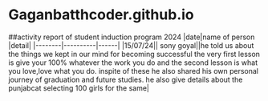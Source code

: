 # Gaganbatthcoder.github.io
##activity report of student induction program 2024
|date|name of person |detail|
|--------|----------|------|
|15/07/24|| sony goyal||he told us about the things we kept in our mind for becoming successful the very first lesson is give your 100% whatever the work you do and the second lesson is what you love,love what you do. inspite of these he also shared his own personal journey of graduation and future studies. he also give details about the punjabcat selecting 100 girls for the same|
